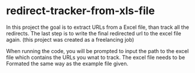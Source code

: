 # redirect-tracker-from-xls-file

In this project the goal is to extract URLs from a Excel file, than track all the redirects.
The last step is to write the final redirected url to the excel file again.
(this project was created as a freelancing job)


When running the code, you will be prompted to input the path to the excel file which contains the URLs you wnat to track.
The excel file needs to be Formated the same way as the example file given.
